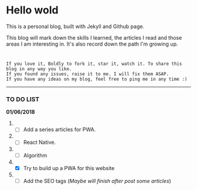 # Hello wold
This is a personal blog, built with Jekyll and Github page.

This blog will mark down the skills I learned, the articles I read and those areas I am interesting in. It's also record down the path I'm growing up.

# 
    If you love it, Boldly to fork it, star it, watch it. To share this blog in any way you like.
    If you found any issues, raise it to me. I will fix them ASAP.
    If you have any ideas on my blog, feel free to ping me in any time :)
    
---

### TO DO LIST
**01/06/2018**
1. - [ ] Add a series articles for PWA.
1. - [ ] React Native.
1. - [ ] Algorithm
1. - [x] Try to build up a PWA for this website
1. - [ ] Add the SEO tags (_Maybe will finish after post some articles_)
